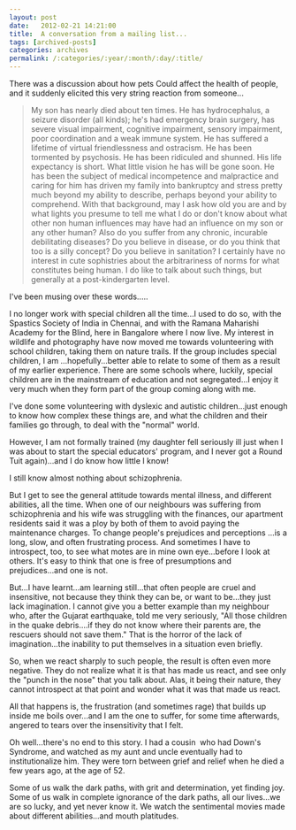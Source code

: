 ```yaml
---
layout: post
date:	2012-02-21 14:21:00
title:  A conversation from a mailing list...
tags: [archived-posts]
categories: archives
permalink: /:categories/:year/:month/:day/:title/
---
```

There was a discussion about how pets Could affect the health of people, and it suddenly elicited this very string reaction from someone...


> My son has nearly died about ten times. He has hydrocephalus, a seizure
> disorder (all kinds); he's had emergency brain surgery, has severe visual
> impairment, cognitive impairment, sensory impairment, poor coordination
> and a weak immune system. He has suffered a lifetime of virtual
> friendlessness and ostracism. He has been tormented by psychosis. He has
> been ridiculed and shunned. His life expectancy is short. What little
> vision he has will be gone soon. He has been the subject of medical
> incompetence and malpractice and caring for him has driven my family into
> bankruptcy and stress pretty much beyond my ability to describe, perhaps
> beyond your ability to comprehend.
With that background, may I ask how old you are and by what lights you
> presume to tell me what I do or don't know about what other non human
> influences may have had an influence on my son or any other human? Also do
> you suffer from any chronic, incurable debilitating diseases? Do you
> believe in disease, or do you think that too is a silly concept? Do you
> believe in sanitation?
> I certainly have no interest in cute sophistries about the arbitrariness of
> norms for what constitutes being human. I do like to talk about such
> things, but generally at a post-kindergarten level.

I've been musing over these words.....

I no longer work with special children all the time...I used to do so,
with the Spastics Society of India in Chennai, and with the Ramana
Maharishi Academy for the Blind, here in Bangalore where I now live.
My interest in wildlife and photography have now moved me towards
volunteering with school children, taking them on nature trails. If
the group includes special children, I am ...hopefully...better able
to relate to some of them as a result of my earlier experience. There
are some schools where, luckily, special children are in the
mainstream of education and not segregated...I enjoy it very much when
they form part of the group coming along with me.

I've done some volunteering with dyslexic and autistic children...just
enough to know how complex these things are, and what the children and
their families go through, to deal with the "normal" world.

However, I am not formally trained (my daughter fell seriously ill
just when I was about to start the special educators' program, and I
never got a Round Tuit again)...and I do know how little I know!

I still know almost nothing about schizophrenia.

But I get to see the general attitude towards mental illness, and
different abilities, all the time. When one of our neighbours was
suffering from schizophrenia and his wife was struggling with the
finances, our apartment residents said it was a ploy by both of them
to avoid paying the maintenance charges. To change people's prejudices
and perceptions ...is a long, slow, and often frustrating process. And
sometimes I have to introspect, too, to see what motes are in mine own
eye...before I look at others. It's easy to think that one is free of
presumptions and prejudices...and one is not.

But...I have learnt...am learning still...that often people are cruel
and insensitive, not because they think they can be, or want to
be...they just lack imagination. I cannot give you a better example
than my neighbour who, after the Gujarat earthquake, told me very
seriously, "All those children in the quake debris....if they do not
know where their parents are, the rescuers should not save them." That
is the horror of the lack of imagination...the inability to put
themselves in a situation even briefly.

So, when we react sharply to such people, the result is often even
more negative. They do not realize what it is that has made us react,
and see only the "punch in the nose" that you talk about. Alas, it
being their nature, they cannot introspect at that point and wonder
what it was that made us react.

All that happens is, the frustration (and sometimes rage) that builds
up inside me boils over...and I am the one to suffer, for some time
afterwards, angered to tears over the insensitivity that I felt.

Oh well...there's no end to this story. I had a cousin  who had Down's
Syndrome, and watched as my aunt and uncle eventually had to
institutionalize him. They were torn between grief and relief when he
died a few years ago, at the age of 52.

Some of us walk the dark paths, with grit and determination, yet
finding joy. Some of us walk in complete ignorance of the dark paths,
all our lives...we are so lucky, and yet never know it. We watch the
sentimental movies made about different abilities...and mouth
platitudes.
